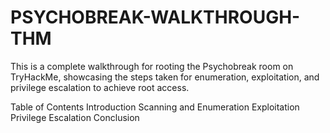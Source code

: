 # PSYCHOBREAK-WALKTHROUGH-THM
This is a complete walkthrough for rooting the Psychobreak room on TryHackMe, showcasing the steps taken for enumeration, exploitation, and privilege escalation to achieve root access.

Table of Contents
Introduction
Scanning and Enumeration
Exploitation
Privilege Escalation
Conclusion
